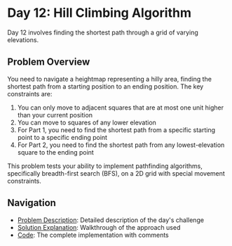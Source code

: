 # Day 12: Hill Climbing Algorithm

Day 12 involves finding the shortest path through a grid of varying elevations.

## Problem Overview

You need to navigate a heightmap representing a hilly area, finding the shortest path from a starting position to an ending position. The key constraints are:

1. You can only move to adjacent squares that are at most one unit higher than your current position
2. You can move to squares of any lower elevation
3. For Part 1, you need to find the shortest path from a specific starting point to a specific ending point
4. For Part 2, you need to find the shortest path from any lowest-elevation square to the ending point

This problem tests your ability to implement pathfinding algorithms, specifically breadth-first search (BFS), on a 2D grid with special movement constraints.

## Navigation

- [Problem Description](./problem.md): Detailed description of the day's challenge
- [Solution Explanation](./solution.md): Walkthrough of the approach used
- [Code](./code.md): The complete implementation with comments